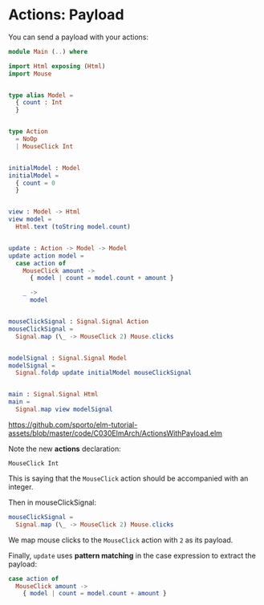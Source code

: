 # Actions: Payload

You can send a payload with your actions:

```elm
module Main (..) where

import Html exposing (Html)
import Mouse


type alias Model =
  { count : Int
  }


type Action
  = NoOp
  | MouseClick Int


initialModel : Model
initialModel =
  { count = 0
  }


view : Model -> Html
view model =
  Html.text (toString model.count)


update : Action -> Model -> Model
update action model =
  case action of
    MouseClick amount ->
      { model | count = model.count + amount }

    _ ->
      model


mouseClickSignal : Signal.Signal Action
mouseClickSignal =
  Signal.map (\_ -> MouseClick 2) Mouse.clicks


modelSignal : Signal.Signal Model
modelSignal =
  Signal.foldp update initialModel mouseClickSignal


main : Signal.Signal Html
main =
  Signal.map view modelSignal
```

<https://github.com/sporto/elm-tutorial-assets/blob/master/code/C030ElmArch/ActionsWithPayload.elm>

Note the new __actions__ declaration:

```
MouseClick Int
```

This is saying that the `MouseClick` action should be accompanied with an integer.

Then in mouseClickSignal:

```elm
mouseClickSignal =
  Signal.map (\_ -> MouseClick 2) Mouse.clicks
```

We map mouse clicks to the `MouseClick` action with `2` as its payload.

Finally, `update` uses __pattern matching__ in the case expression to extract the payload:

```elm
case action of
  MouseClick amount ->
    { model | count = model.count + amount }
```
